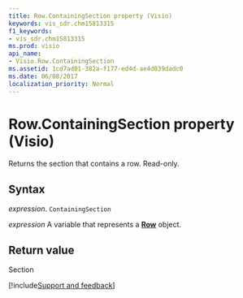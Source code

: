 ```yaml
---
title: Row.ContainingSection property (Visio)
keywords: vis_sdr.chm15813315
f1_keywords:
- vis_sdr.chm15813315
ms.prod: visio
api_name:
- Visio.Row.ContainingSection
ms.assetid: 1cd7ad01-382a-f177-ed4d-ae4d039dadc0
ms.date: 06/08/2017
localization_priority: Normal
---
```



# Row.ContainingSection property (Visio)

Returns the section that contains a row. Read-only.


## Syntax

_expression_. `ContainingSection`

_expression_ A variable that represents a **[Row](Visio.Row.md)** object.


## Return value

Section

[!include[Support and feedback](~/includes/feedback-boilerplate.md)]